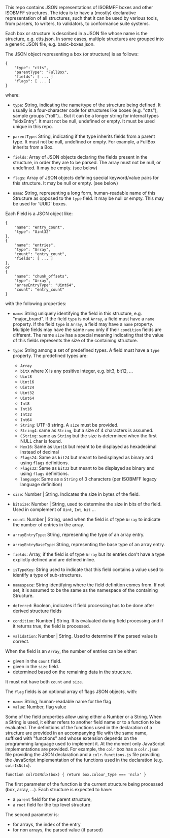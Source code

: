 This repo contains JSON representations of ISOBMFF boxes and other ISOBMFF structures.
The idea is to have a (mostly) declarative representation of all structures, 
such that it can be used by various tools, from parsers, to writers, to validators,
to conformance suite systems.

Each box or structure is described in a JSON file whose name is the structure, e.g. ctts.json. 
In some cases, multiple structures are grouped into a generic JSON file, e.g. basic-boxes.json.

The JSON object representing a box (or structure) is as follows:
```
{
	"type": "ctts",
	"parentType": "FullBox",
	"fields": [ ... ]
	"flags": [ ... ]
}
``` 
where:
* `type`: String, indicating the name/type of the structure being defined. 
It usually is a four-character code for structures like boxes (e.g. "ctts"),
sample groups ("roll")... But it can be a longer string for internal types "sidxEntry".
It must not be null, undefined or empty. It must be used unique in this repo.

* `parentType`: String, indicating if the type inherits fields from a parent
type. It must not be null, undefined or empty. For example, a FullBox inherits
from a Box.

* `fields`: Array of JSON objects declaring the fields present in the
structure, in order they are to be parsed. The array must not be null, or
undefined. It may be empty. (see below)

* `flags`: Array of JSON objects defining special keyword/value pairs for
this structure. It may be null or empty. (see below)

* `name`: String, representing a long form, human-readable name of this
Structure as opposed to the `type` field. It may be null or empty. This may be
used for 'UUID' boxes.

Each Field is a JSON object like:
```
{
    "name": "entry_count",
    "type": "Uint32"
},
{
    "name": "entries",
    "type": "Array",
    "count": "entry_count",
    "fields": [ ... ]
},
or
{
    "name": "chunk_offsets",
    "type": "Array",
    "arrayEntryType": "Uint64",
    "count": "entry_count"
}
```
with the following properties:
- `name`: String uniquely identifying the field in this structure, e.g. "major_brand". If the field `type` is not `Array`, a field must have a `name` property. If the field `type` is `Array`, a field may have a `name` property. Multiple fields may have the same `name` only if their `condition` fields are different. The name `size` has a special meaning indicating that the value of this fields represents the size of the containing structure.
- `type`: String among a set of predefined types. A field must have a `type` property. The predefined types are:
  - `Array`
  - `bitX` where X is any positive integer, e.g. bit3, bit12, ...
  - `Uint8`
  - `Uint16`
  - `Uint24`
  - `Uint32`
  - `Uint64`
  - `Int8`
  - `Int16`
  - `Int32`
  - `Int64`
  - `String`: UTF-8 string. A `size` must be provided.
  - `String4`: same as `String`, but a size of 4 characters is assumed.
  - `CString`: same as `String` but the size is determined when the first NULL char is found.
  - `Hex16`: Same as `Uint16` but meant to be displayed as hexadecimal instead of decimal
  - `Flags24`: Same as `bit24` but meant to bedisplayed as binary and using `flags` definitions.
  - `Flags32`: Same as `bit32` but meant to be displayed as binary and using `flags` definitions.
  - `language`: Same as a `String` of 3 characters (per ISOBMFF legacy language definition)

- `size`: Number | String. Indicates the size in bytes of the field.
- `bitSize`: Number | String, used to determine the size in bits of the field. Used in complement of `Uint`, `Int`, `bit` ... 
- `count`: Number | String, used when the field is of type `Array` to indicate the number of entries in the array.
- `arrayEntryType`: String, representing the type of an array entry.
- `arrayEntryBaseType`: String, representing the base type of an array entry.
- `fields`: Array, if the field is of type `Array` but its entries don't have a type explictly defined and are defined inline.

- `isTypeKey`: String used to indicate that this field contains a value used to identify a type of sub-structures. 
- `namespace`: String identifying where the field definition comes from. If not set, it is assumed to be the same as the namespace of the containing Structure.

- `deferred`: Boolean, indicates if field processing has to be done after derived structure fields
- `condition`: Number | String. It is evaluated during field processing and if it returns true, the field is processed.
- `validation`: Number | String. Used to determine if the parsed value is correct.

When the field is an `Array`, the number of entries can be either:
- given in the `count` field.
- given in the `size` field.
- determined based on the remaining data in the structure.

It must not have both `count` and `size`.

The `flag` fields is an optional array of flags JSON objects, with:
- `name`: String, human-readable name for the flag
- `value`: Number, flag value

Some of the field properties allow using either a Number or a String. 
When a String is used, it either refers to another field name or to a function
to be evaluated. The definitions of the functions used in the declaration of
a structure are provided in an accompanying file with the same name, suffixed 
with "functions" and whose extension depends on the programming language used to
implement it. At the moment only JavaScript implementations are provided. 
For example, the `colr` box has a `colr.json` file providing the JSON declaration
and a `colr.functions.js` file providing the JavaScript implementation of the
functions used in the declaration (e.g. `colrIsNclx`).

```
function colrIsNclx(box) { return box.colour_type === 'nclx' }
```
The first parameter of the function is the current structure being processed (box, array, ...). Each structure is expected to have:
- a `parent` field for the parent structure,
- a `root` field for the top level structure

The second parameter is:
- for arrays, the index of the entry
- for non arrays, the parsed value (if parsed)


